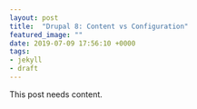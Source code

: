 ```yaml
---
layout: post
title:  "Drupal 8: Content vs Configuration"
featured_image: ""
date: 2019-07-09 17:56:10 +0000
tags:
- jekyll
- draft
---
```


This post needs content.
